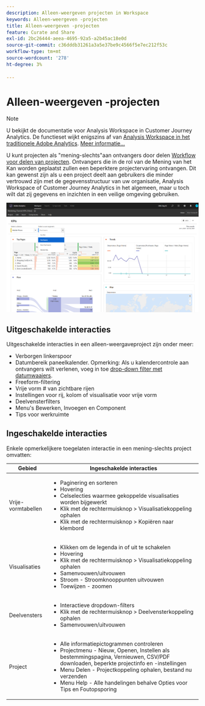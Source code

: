 ```yaml
---
description: Alleen-weergeven projecten in Workspace
keywords: Alleen-weergeven -projecten
title: Alleen-weergeven -projecten
feature: Curate and Share
exl-id: 2bc26444-aeea-4695-92a5-a2b45ac18e0d
source-git-commit: c36dddb31261a3a5e37be9c4566f5e7ec212f53c
workflow-type: tm+mt
source-wordcount: '278'
ht-degree: 3%

---
```


# Alleen-weergeven -projecten

>[!NOTE]
>
>U bekijkt de documentatie voor Analysis Workspace in Customer Journey Analytics. De functieset wijkt enigszins af van [Analysis Workspace in het traditionele Adobe Analytics](https://experienceleague.adobe.com/docs/analytics/analyze/analysis-workspace/home.html). [Meer informatie...](/help/getting-started/cja-aa.md)

U kunt projecten als &quot;mening-slechts&quot;aan ontvangers door delen [Workflow voor delen van projecten](/help/analysis-workspace/curate-share/share-projects.md). Ontvangers die in de rol van de Mening van het Kan worden geplaatst zullen een beperktere projectervaring ontvangen. Dit kan gewenst zijn als u een project deelt aan gebruikers die minder vertrouwd zijn met de gegevensstructuur van uw organisatie, Analysis Workspace of Customer Journey Analytics in het algemeen, maar u toch wilt dat zij gegevens en inzichten in een veilige omgeving gebruiken.

![](assets/view-only-project.png)

## Uitgeschakelde interacties

Uitgeschakelde interacties in een alleen-weergaveproject zijn onder meer:

* Verborgen linkerspoor
* Datumbereik paneelkalender. Opmerking: Als u kalendercontrole aan ontvangers wilt verlenen, voeg in toe [drop-down filter met datumwaaiers](https://experienceleague.adobe.com/docs/analytics-learn/tutorials/analysis-workspace/using-panels/using-drop-down-filters.html).
* Freeform-filtering
* Vrije vorm # van zichtbare rijen
* Instellingen voor rij, kolom of visualisatie voor vrije vorm
* Deelvensterfilters
* Menu&#39;s Bewerken, Invoegen en Component
* Tips voor werkruimte

## Ingeschakelde interacties

Enkele opmerkelijkere toegelaten interactie in een mening-slechts project omvatten:

| Gebied | Ingeschakelde interacties |
| --- | --- |
| Vrije-vormtabellen | <ul><li>Paginering en sorteren</li><li>Hovering</li><li>Celselecties waarmee gekoppelde visualisaties worden bijgewerkt</li><li>Klik met de rechtermuisknop > Visualisatiekoppeling ophalen</li><li>Klik met de rechtermuisknop > Kopiëren naar klembord</li></ul> |
| Visualisaties | <ul><li>Klikken om de legenda in of uit te schakelen</li><li>Hovering</li><li>Klik met de rechtermuisknop > Visualisatiekoppeling ophalen</li><li>Samenvouwen/uitvouwen</li><li>Stroom - Stroomknooppunten uitvouwen</li><li>Toewijzen - zoomen</li></ul> |
| Deelvensters | <ul><li>Interactieve dropdown-filters</li><li>Klik met de rechtermuisknop > Deelvensterkoppeling ophalen</li><li>Samenvouwen/uitvouwen</li></ul> |
| Project | <ul><li>Alle informatiepictogrammen controleren</li><li>Projectmenu - Nieuw, Openen, Instellen als bestemmingspagina, Vernieuwen, CSV/PDF downloaden, beperkte projectinfo en -instellingen</li><li>Menu Delen - Projectkoppeling ophalen, bestand nu verzenden</li><li>Menu Help - Alle handelingen behalve Opties voor Tips en Foutopsporing</li></ul> |
